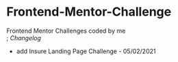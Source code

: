 # Frontend-Mentor-Challenge
Frontend Mentor Challenges coded by me <br/>;
*Changelog*
- add Insure Landing Page Challenge - 05/02/2021
